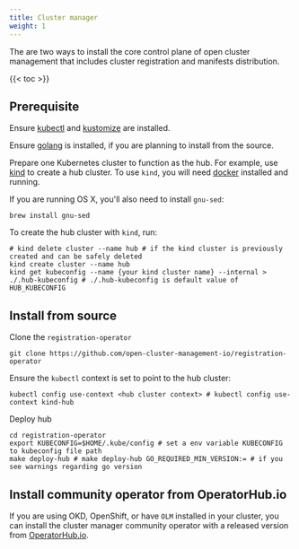 ```yaml
---
title: Cluster manager
weight: 1
---
```


The are two ways to install the core control plane of open cluster management that includes cluster registration and manifests distribution.

<!-- spellchecker-disable -->

{{< toc >}}

<!-- spellchecker-enable -->

## Prerequisite

Ensure [kubectl](https://kubernetes.io/docs/tasks/tools/install-kubectl) and [kustomize](https://kubernetes-sigs.github.io/kustomize/installation) are installed.

Ensure [golang](https://golang.org/doc/install) is installed, if you are planning to install from the source.

Prepare one Kubernetes cluster to function as the hub. For example, use [kind](https://kind.sigs.k8s.io/docs/user/quick-start) to create a hub cluster. To use `kind`, you will need [docker](https://docs.docker.com/get-started) installed and running.

If you are running OS X, you'll also need to install `gnu-sed`:

```Shell
brew install gnu-sed
```

To create the hub cluster with `kind`, run:

```Shell
# kind delete cluster --name hub # if the kind cluster is previously created and can be safely deleted
kind create cluster --name hub
kind get kubeconfig --name {your kind cluster name} --internal > ./.hub-kubeconfig # ./.hub-kubeconfig is default value of HUB_KUBECONFIG 
```

## Install from source

Clone the `registration-operator`

```Shell
git clone https://github.com/open-cluster-management-io/registration-operator
```

Ensure the `kubectl` context is set to point to the hub cluster:

```Shell
kubectl config use-context <hub cluster context> # kubectl config use-context kind-hub
```

Deploy hub

```Shell
cd registration-operator
export KUBECONFIG=$HOME/.kube/config # set a env variable KUBECONFIG to kubeconfig file path
make deploy-hub # make deploy-hub GO_REQUIRED_MIN_VERSION:= # if you see warnings regarding go version
```

## Install community operator from OperatorHub.io
If you are using OKD, OpenShift, or have `OLM` installed in your cluster, you can install the cluster manager community operator with a released version from [OperatorHub.io](https://operatorhub.io/operator/cluster-manager).
